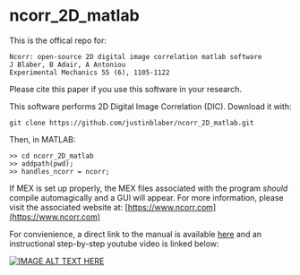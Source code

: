 # ncorr_2D_matlab

This is the offical repo for:

```
Ncorr: open-source 2D digital image correlation matlab software
J Blaber, B Adair, A Antoniou
Experimental Mechanics 55 (6), 1105-1122
```

Please cite this paper if you use this software in your research.

This software performs 2D Digital Image Correlation (DIC). Download it with:

```
git clone https://github.com/justinblaber/ncorr_2D_matlab.git
```

Then, in MATLAB:

```
>> cd ncorr_2D_matlab
>> addpath(pwd);
>> handles_ncorr = ncorr;
```

If MEX is set up properly, the MEX files associated with the program *should* compile automagically and a GUI will appear. For more information, please visit the associated website at: [https://www.ncorr.com](https://www.ncorr.com)

For convienience, a direct link to the manual is available [here](http://www.ncorr.com/download/ncorrmanual_v1_2_2.pdf) and an instructional step-by-step youtube video is linked below:

[![IMAGE ALT TEXT HERE](http://img.youtube.com/vi/cXfeiBXjN18/0.jpg)](http://www.youtube.com/watch?v=cXfeiBXjN18)


